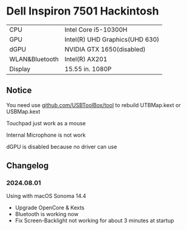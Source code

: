 # Dell Inspiron 7501 Hackintosh

|||
|  ----  | ----  |
|CPU|Intel Core i5-10300H|
|GPU|Intel(R) UHD Graphics(UHD 630)|
|dGPU|NVIDIA GTX 1650(disabled)|
|WLAN&Bluetooth|Intel(R) AX201
|Display|15.55 in. 1080P
## Notice 
You need use [github.com/USBToolBox/tool](https://github.com/USBToolBox/tool/) to rebuild UTBMap.kext or USBMap.kext

Touchpad just work as a mouse

Internal Microphone is not work

dGPU is disabled because no driver can use

## Changelog
### 2024.08.01
Using with macOS Sonoma 14.4
 - Upgrade OpenCore & Kexts
 - Bluetooth is working now
 - Fix Screen-Backlight not working for about 3 minutes at startup